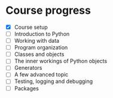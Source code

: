
# Course progress

* [X] Course setup
* [ ] Introduction to Python
* [ ] Working with data
* [ ] Program organization
* [ ] Classes and objects
* [ ] The inner workings of Python objects
* [ ] Generators
* [ ] A few advanced topic
* [ ] Testing, logging and debugging
* [ ] Packages
